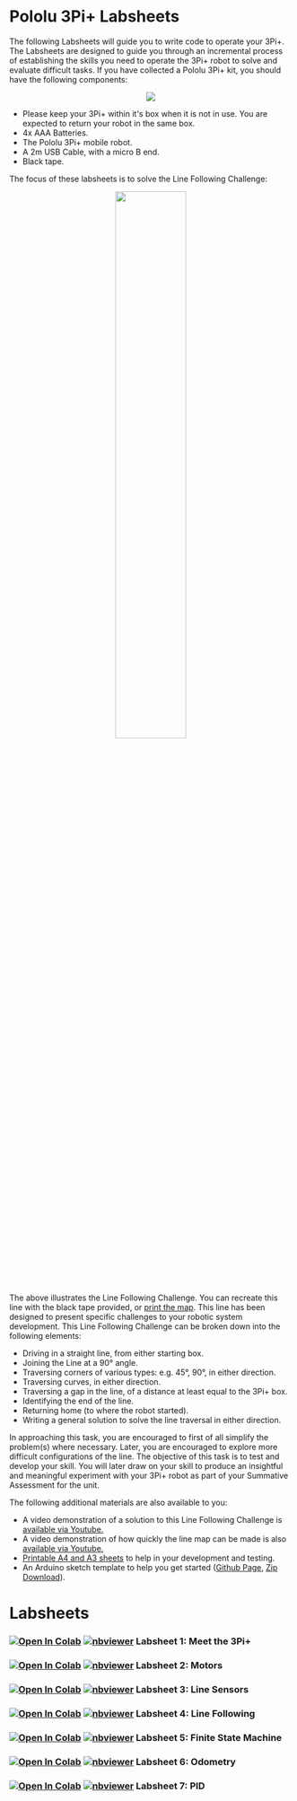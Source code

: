 # Pololu 3Pi+ Labsheets

The following Labsheets will guide you to write code to operate your 3Pi+.  The Labsheets are designed to guide you through an incremental process of establishing the skills you need to operate the 3Pi+ robot to solve and evaluate difficult tasks.  If you have collected a Pololu 3Pi+ kit, you should have the following components:

<p align="center">
  <img src="https://github.com/paulodowd/EMATM0053_21_22/blob/main/images/3PI_Kit.png?raw=true">
</p>

- Please keep your 3Pi+ within it's box when it is not in use.  You are expected to return your robot in the same box.
- 4x AAA Batteries.
- The Pololu 3Pi+ mobile robot.
- A 2m USB Cable, with a micro B end.
- Black tape.

The focus of these labsheets is to solve the Line Following Challenge:

<p align="center">
<img width="50%" src="https://github.com/paulodowd/EMATM0053_21_22/blob/main/images/LineChallengeOverview.png?raw=true"> 
</p>

The above illustrates the Line Following Challenge.  You can recreate this line with the black tape provided, or <a href="https://github.com/paulodowd/EMATM0053_21_22/blob/main/PrintableSheets/LineFollowingMap.pdf">print the map</a>.  This line has been designed to present specific challenges to your robotic system development.  This Line Following Challenge can be broken down into the following elements:
- Driving in a straight line, from either starting box.
- Joining the Line at a 90&deg; angle.
- Traversing corners of various types: e.g. 45&deg;, 90&deg;, in either direction.
- Traversing curves, in either direction.
- Traversing a gap in the line, of a distance at least equal to the 3Pi+ box.
- Identifying the end of the line.
- Returning home (to where the robot started).
- Writing a general solution to solve the line traversal in either direction.

In approaching this task, you are encouraged to first of all simplify the problem(s) where necessary.  Later, you are encouraged to explore more difficult configurations of the line.  The objective of this task is to test and develop your skill.  You will later draw on your skill to produce an insightful and meaningful experiment with your 3Pi+ robot as part of your Summative Assessment for the unit.

The following additional materials are also available to you:
- A video demonstration of a solution to this Line Following Challenge is <a href="https://www.youtube.com/embed/IbfQaGqX-YU">available via Youtube.</a>
- A video demonstration of how quickly the line map can be made is also <a href="https://youtu.be/lNk7vgK9Fco">available via Youtube.</a>
- <a href="https://github.com/paulodowd/EMATM0053_21_22/tree/main/PrintableSheets">Printable A4 and A3 sheets</a> to help in your development and testing.
- An Arduino sketch template to help you get started (<a href="https://github.com/paulodowd/EMATM0053_21_22/tree/main/3PI_CodeStub">Github Page</a>, <a href="https://github.com/paulodowd/EMATM0053_21_22/raw/main/3PI_CodeStub/Labsheet_X.zip">Zip Download</a>).


# Labsheets

### [![Open In Colab](https://colab.research.google.com/assets/colab-badge.svg)](https://colab.research.google.com/github/paulodowd/EMATM0053_21_22/blob/main/Labsheets/Core/L1_MeetThe3PI.ipynb)  [![nbviewer](https://raw.githubusercontent.com/jupyter/design/master/logos/Badges/nbviewer_badge.svg)](https://nbviewer.jupyter.org/github/paulodowd/EMATM0053_21_22/blob/main/Labsheets/Core/L1_MeetThe3PI.ipynb) Labsheet 1: Meet the 3Pi+ 

### [![Open In Colab](https://colab.research.google.com/assets/colab-badge.svg)](https://colab.research.google.com/github/paulodowd/EMATM0053_21_22/blob/main/Labsheets/Core/L2_Motors.ipynb)  [![nbviewer](https://raw.githubusercontent.com/jupyter/design/master/logos/Badges/nbviewer_badge.svg)](https://nbviewer.jupyter.org/github/paulodowd/EMATM0053_21_22/blob/main/Labsheets/Core/L2_Motors.ipynb) Labsheet 2: Motors 

### [![Open In Colab](https://colab.research.google.com/assets/colab-badge.svg)](https://colab.research.google.com/github/paulodowd/EMATM0053_21_22/blob/main/Labsheets/Core/L3_LineSensors.ipynb)  [![nbviewer](https://raw.githubusercontent.com/jupyter/design/master/logos/Badges/nbviewer_badge.svg)](https://nbviewer.jupyter.org/github/paulodowd/EMATM0053_21_22/blob/main/Labsheets/Core/L3_LineSensors.ipynb) Labsheet 3: Line Sensors 

### [![Open In Colab](https://colab.research.google.com/assets/colab-badge.svg)](https://colab.research.google.com/github/paulodowd/EMATM0053_21_22/blob/main/Labsheets/Core/L4_LineFollowing.ipynb)  [![nbviewer](https://raw.githubusercontent.com/jupyter/design/master/logos/Badges/nbviewer_badge.svg)](https://nbviewer.jupyter.org/github/paulodowd/EMATM0053_21_22/blob/main/Labsheets/Core/L4_LineFollowing.ipynb) Labsheet 4: Line Following 

### [![Open In Colab](https://colab.research.google.com/assets/colab-badge.svg)](https://colab.research.google.com/github/paulodowd/EMATM0053_21_22/blob/main/Labsheets/Core/L5_FiniteStateMachine.ipynb)  [![nbviewer](https://raw.githubusercontent.com/jupyter/design/master/logos/Badges/nbviewer_badge.svg)](https://nbviewer.jupyter.org/github/paulodowd/EMATM0053_21_22/blob/main/Labsheets/Core/L5_FiniteStateMachine.ipynb) Labsheet 5: Finite State Machine 

### [![Open In Colab](https://colab.research.google.com/assets/colab-badge.svg)](https://colab.research.google.com/github/paulodowd/EMATM0053_21_22/blob/main/Labsheets/Core/L6_Odometry.ipynb)  [![nbviewer](https://raw.githubusercontent.com/jupyter/design/master/logos/Badges/nbviewer_badge.svg)](https://nbviewer.jupyter.org/github/paulodowd/EMATM0053_21_22/blob/main/Labsheets/Core/L6_Odometry.ipynb) Labsheet 6: Odometry 

### [![Open In Colab](https://colab.research.google.com/assets/colab-badge.svg)](https://colab.research.google.com/github/paulodowd/EMATM0053_21_22/blob/main/Labsheets/Core/L7_PID.ipynb)  [![nbviewer](https://raw.githubusercontent.com/jupyter/design/master/logos/Badges/nbviewer_badge.svg)](https://nbviewer.jupyter.org/github/paulodowd/EMATM0053_21_22/blob/main/Labsheets/Core/L7_PID.ipynb) Labsheet 7: PID 
